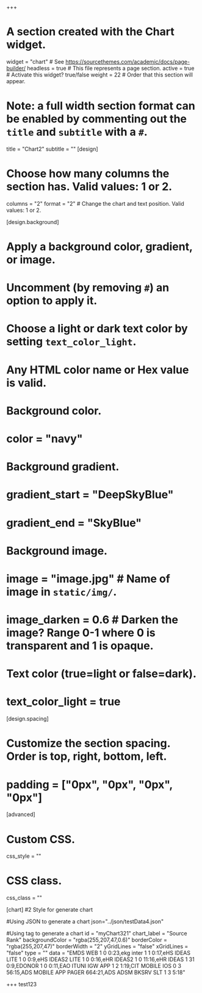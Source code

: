 +++
# A section created with the Chart widget.
widget = "chart"  # See https://sourcethemes.com/academic/docs/page-builder/
headless = true  # This file represents a page section.
active = true  # Activate this widget? true/false
weight = 22  # Order that this section will appear.

# Note: a full width section format can be enabled by commenting out the `title` and `subtitle` with a `#`.
title = "Chart2"
subtitle = ""
[design]
  # Choose how many columns the section has. Valid values: 1 or 2.
  columns = "2"
  format = "2"  # Change the chart and text position. Valid values: 1 or 2.

[design.background]
  # Apply a background color, gradient, or image.
  #   Uncomment (by removing `#`) an option to apply it.
  #   Choose a light or dark text color by setting `text_color_light`.
  #   Any HTML color name or Hex value is valid.

  # Background color.
  # color = "navy"
  
  # Background gradient.
  # gradient_start = "DeepSkyBlue"
  # gradient_end = "SkyBlue"
  
  # Background image.
  # image = "image.jpg"  # Name of image in `static/img/`.
  # image_darken = 0.6  # Darken the image? Range 0-1 where 0 is transparent and 1 is opaque.

  # Text color (true=light or false=dark).
  # text_color_light = true

[design.spacing]
  # Customize the section spacing. Order is top, right, bottom, left.
  # padding = ["0px", "0px", "0px", "0px"]

[advanced]
 # Custom CSS. 
 css_style = ""
 
 # CSS class.
 css_class = ""
 
 [chart]
 #2 Style for generate chart
 
 #Using JSON to generate a chart
 json="../json/testData4.json"
 
 #Using tag to generate a chart
 id = "myChart321"
 chart_label = "Source Rank"
 backgroundColor = "rgba(255,207,47,0.6)"
 borderColor = "rgba(255,207,47)"
 borderWidth = "2"
 yGridLines = "false"
 xGridLines = "false"
 type = ""
 data = "EMDS WEB 1 0 0:23,ekg inter 1 1 0:17,eHS IDEAS LITE 1 0 0:9,eHS IDEAS2 LITE 1 0 0:16,eHR IDEAS2 1 0 11:16,eHR IDEAS 1 31 0:9,EDONOR 1 0 0:11,EAO ITUNI IGW APP 1 2 1:19,CIT MOBILE IOS 0 3 56:15,ADS MOBILE APP PAGER 664:21,ADS ADSM BKSRV SLT 1 3 5:18"

+++
test123
